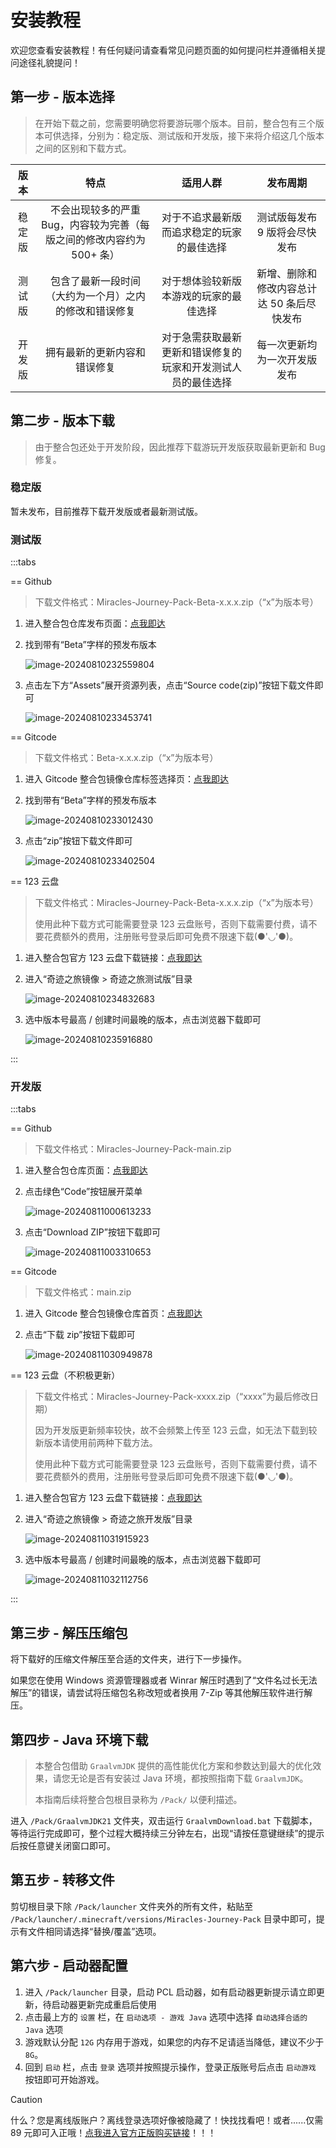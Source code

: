 # 安装教程

欢迎您查看安装教程！有任何疑问请查看常见问题页面的如何提问栏并遵循相关提问途径礼貌提问！

## 第一步 - 版本选择

> 在开始下载之前，您需要明确您将要游玩哪个版本。目前，整合包有三个版本可供选择，分别为：稳定版、测试版和开发版，接下来将介绍这几个版本之间的区别和下载方式。

|  版本  |                                  特点                                  |                           适用人群                           |                  发布周期                  |
| :----: | :--------------------------------------------------------------------: | :----------------------------------------------------------: | :----------------------------------------: |
| 稳定版 | 不会出现较多的严重 Bug，内容较为完善（每版之间的修改内容约为 500+ 条） |          对于不追求最新版而追求稳定的玩家的最佳选择          |       测试版每发布 9 版将会尽快发布        |
| 测试版 |         包含了最新一段时间（大约为一个月）之内的修改和错误修复         |            对于想体验较新版本游戏的玩家的最佳选择            | 新增、删除和修改内容总计达 50 条后尽快发布 |
| 开发版 |                      拥有最新的更新内容和错误修复                      | 对于急需获取最新更新和错误修复的玩家和开发测试人员的最佳选择 |        每一次更新均为一次开发版发布        |

## 第二步 - 版本下载

> 由于整合包还处于开发阶段，因此推荐下载游玩开发版获取最新更新和 Bug 修复。

### 稳定版

暂未发布，目前推荐下载开发版或者最新测试版。

### 测试版

:::tabs

== Github

> 下载文件格式：Miracles-Journey-Pack-Beta-x.x.x.zip（“x”为版本号）

1. 进入整合包仓库发布页面：[点我即达](https://github.com/WaxingMoonStudio/Miracles-Journey-Pack/releases)

2. 找到带有“Beta”字样的预发布版本

   ![image-20240810232559804](https://cdn.sa.net/2024/08/10/7poH9KW3PaRnfdN.png)

3. 点击左下方“Assets”展开资源列表，点击“Source code(zip)”按钮下载文件即可

   ![image-20240810233453741](https://cdn.sa.net/2024/08/10/XfavdGNKOB8P1tr.png)

== Gitcode

> 下载文件格式：Beta-x.x.x.zip（“x”为版本号）

1. 进入 Gitcode 整合包镜像仓库标签选择页：[点我即达](https://gitcode.com/WaxingMoonStudio/Miracles-Journey-Pack/tags)

2. 找到带有“Beta”字样的预发布版本

   ![image-20240810233012430](https://cdn.sa.net/2024/08/10/Tx8EcavIsiFXVHp.png)

3. 点击“zip”按钮下载文件即可

   ![image-20240810233402504](https://cdn.sa.net/2024/08/10/Guae7mIAP46L9U8.png)

== 123 云盘

> 下载文件格式：Miracles-Journey-Pack-Beta-x.x.x.zip（“x”为版本号）
>
> 使用此种下载方式可能需要登录 123 云盘账号，否则下载需要付费，请不要花费额外的费用，注册账号登录后即可免费不限速下载(●'◡'●)。

1. 进入整合包官方 123 云盘下载链接：[点我即达](https://www.123pan.com/s/d9xrVv-wLBH.html)

2. 进入“奇迹之旅镜像 > 奇迹之旅测试版”目录

   ![image-20240810234832683](https://cdn.sa.net/2024/08/10/qKBjGwd9bUHVfs4.png)

3. 选中版本号最高 / 创建时间最晚的版本，点击浏览器下载即可

   ![image-20240810235916880](https://cdn.sa.net/2024/08/10/pn2GXSgw8ju4IHT.png)

:::

### 开发版

:::tabs

== Github

> 下载文件格式：Miracles-Journey-Pack-main.zip

1. 进入整合包仓库页面：[点我即达](https://github.com/WaxingMoonStudio/Miracles-Journey-Pack)

2. 点击绿色“Code”按钮展开菜单

   ![image-20240811000613233](https://cdn.sa.net/2024/08/10/xjo8tusBGyrDieN.png)

3. 点击“Download ZIP”按钮下载即可

   ![image-20240811003310653](https://cdn.sa.net/2024/08/10/AtZwOlWn7pLDgTu.png)

== Gitcode

> 下载文件格式：main.zip

1. 进入 Gitcode 整合包镜像仓库首页：[点我即达](https://gitcode.com/WaxingMoonStudio/Miracles-Journey-Pack/overview)

2. 点击“下载 zip”按钮下载即可

   ![image-20240811030949878](https://cdn.sa.net/2024/08/11/7b8IqHZzJpEPAw9.png)

== 123 云盘（不积极更新）

> 下载文件格式：Miracles-Journey-Pack-xxxx.zip（“xxxx”为最后修改日期）
>
> 因为开发版更新频率较快，故不会频繁上传至 123 云盘，如无法下载到较新版本请使用前两种下载方法。
>
> 使用此种下载方式可能需要登录 123 云盘账号，否则下载需要付费，请不要花费额外的费用，注册账号登录后即可免费不限速下载(●'◡'●)。

1. 进入整合包官方 123 云盘下载链接：[点我即达](https://www.123pan.com/s/d9xrVv-wLBH.html)

2. 进入“奇迹之旅镜像 > 奇迹之旅开发版”目录

   ![image-20240811031915923](https://cdn.sa.net/2024/08/11/dXWO4z5tI6pPvAL.png)

3. 选中版本号最高 / 创建时间最晚的版本，点击浏览器下载即可

   ![image-20240811032112756](https://cdn.sa.net/2024/08/11/jBAJtlwfeHzVNTI.png)

:::

## 第三步 - 解压压缩包

将下载好的压缩文件解压至合适的文件夹，进行下一步操作。

如果您在使用 Windows 资源管理器或者 Winrar 解压时遇到了“文件名过长无法解压”的错误，请尝试将压缩包名称改短或者换用 7-Zip 等其他解压软件进行解压。

## 第四步 - Java 环境下载

> 本整合包借助 `GraalvmJDK` 提供的高性能优化方案和参数达到最大的优化效果，请您无论是否有安装过 Java 环境，都按照指南下载 `GraalvmJDK`。
>
> 本指南后续将整合包根目录称为 `/Pack/` 以便利描述。

进入 `/Pack/GraalvmJDK21` 文件夹，双击运行 `GraalvmDownload.bat` 下载脚本，等待运行完成即可，整个过程大概持续三分钟左右，出现“请按任意键继续”的提示后按任意键关闭窗口即可。

## 第五步 - 转移文件

剪切根目录下除 `/Pack/launcher` 文件夹外的所有文件，粘贴至 `/Pack/launcher/.minecraft/versions/Miracles-Journey-Pack` 目录中即可，提示有文件相同请选择“替换/覆盖”选项。

## 第六步 - 启动器配置

1. 进入 `/Pack/launcher` 目录，启动 PCL 启动器，如有启动器更新提示请立即更新，待启动器更新完成重启后使用
2. 点击最上方的 `设置` 栏，在 `启动选项 - 游戏 Java` 选项中选择 `自动选择合适的 Java` 选项
3. 游戏默认分配 `12G` 内存用于游戏，如果您的内存不足请适当降低，建议不少于 `8G`。
4. 回到 `启动` 栏，点击 `登录` 选项并按照提示操作，登录正版账号后点击 `启动游戏` 按钮即可开始游戏。

> [!CAUTION]
>
> 什么？您是离线版账户？离线登录选项好像被隐藏了！快找找看吧！或者......仅需 89 元即可入正哦！[点我进入官方正版购买链接](https://www.xbox.com/zh-CN/games/store/minecraft-java-bedrock-edition-for-pc/9nxp44l49shj?ocid=storeforweb)！！！
